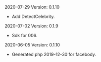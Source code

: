 2020-07-29 Version: 0.1.10
- Add DetectCelebrity.

2020-07-02 Version: 0.1.9
- Sdk for 006.

2020-06-05 Version: 0.1.10
- Generated php 2019-12-30 for facebody.


